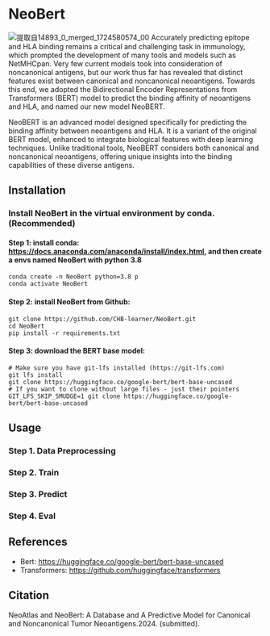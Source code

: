 # NeoBert
![提取自14893_0_merged_1724580574_00](https://github.com/user-attachments/assets/9fa18a5d-fc0a-46cd-9d2a-9278622083ce)
Accurately predicting epitope and HLA binding remains a critical and challenging task in immunology, which prompted the development of many tools and models such as NetMHCpan. Very few current models took into consideration of noncanonical antigens, but our work thus far has revealed that distinct features exist between canonical and noncanonical neoantigens. Towards this end, we adopted the Bidirectional Encoder Representations from Transformers (BERT) model to predict the binding affinity of neoantigens and HLA, and named our new model NeoBERT.

NeoBERT is an advanced model designed specifically for predicting the binding affinity between neoantigens and HLA. It is a variant of the original BERT model, enhanced to integrate biological features with deep learning techniques. Unlike traditional tools, NeoBERT considers both canonical and noncanonical neoantigens, offering unique insights into the binding capabilities of these diverse antigens.


## Installation

### Install NeoBert in the virtual environment by conda.(Recommended)
#### Step 1: install conda: https://docs.anaconda.com/anaconda/install/index.html, and then create a envs named NeoBert with python 3.8

```
conda create -n NeoBert python=3.8 p
conda activate NeoBert
```

#### Step 2: install NeoBert from Github:

```
git clone https://github.com/CHB-learner/NeoBert.git
cd NeoBert
pip install -r requirements.txt
```

#### Step 3: download the BERT base model:

```
# Make sure you have git-lfs installed (https://git-lfs.com)
git lfs install
git clone https://huggingface.co/google-bert/bert-base-uncased
# If you want to clone without large files - just their pointers
GIT_LFS_SKIP_SMUDGE=1 git clone https://huggingface.co/google-bert/bert-base-uncased
```

## Usage
### Step 1. Data Preprocessing

### Step 2. Train

### Step 3. Predict

### Step 4. Eval


## References
* Bert: https://huggingface.co/google-bert/bert-base-uncased
* Transformers: https://github.com/huggingface/transformers


## Citation
NeoAtlas and NeoBert: A Database and A Predictive Model for Canonical and Noncanonical Tumor Neoantigens.2024. (submitted).

